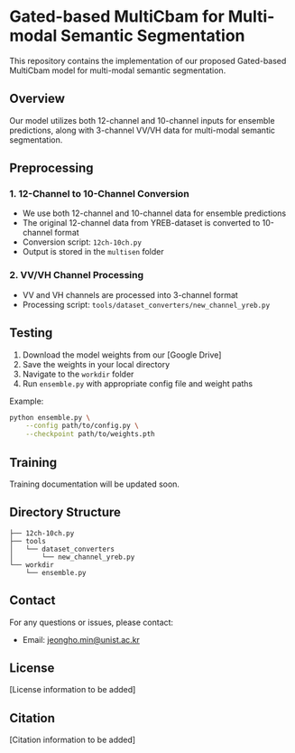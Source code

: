# Gated-based MultiCbam for Multi-modal Semantic Segmentation

This repository contains the implementation of our proposed Gated-based MultiCbam model for multi-modal semantic segmentation.

## Overview

Our model utilizes both 12-channel and 10-channel inputs for ensemble predictions, along with 3-channel VV/VH data for multi-modal semantic segmentation.

## Preprocessing

### 1. 12-Channel to 10-Channel Conversion
- We use both 12-channel and 10-channel data for ensemble predictions
- The original 12-channel data from YREB-dataset is converted to 10-channel format
- Conversion script: `12ch-10ch.py`
- Output is stored in the `multisen` folder

### 2. VV/VH Channel Processing
- VV and VH channels are processed into 3-channel format
- Processing script: `tools/dataset_converters/new_channel_yreb.py`

## Testing

1. Download the model weights from our [Google Drive]
2. Save the weights in your local directory
3. Navigate to the `workdir` folder
4. Run `ensemble.py` with appropriate config file and weight paths

Example:
```bash
python ensemble.py \
    --config path/to/config.py \
    --checkpoint path/to/weights.pth
```

## Training

Training documentation will be updated soon.

## Directory Structure
```
├── 12ch-10ch.py
├── tools
│   └── dataset_converters
│       └── new_channel_yreb.py
└── workdir
    └── ensemble.py
```

## Contact

For any questions or issues, please contact:
- Email: jeongho.min@unist.ac.kr

## License

[License information to be added]

## Citation

[Citation information to be added]
